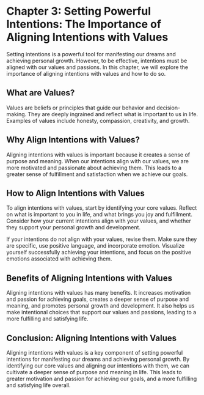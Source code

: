 Chapter 3: Setting Powerful Intentions: The Importance of Aligning Intentions with Values
=========================================================================================

Setting intentions is a powerful tool for manifesting our dreams and achieving personal growth. However, to be effective, intentions must be aligned with our values and passions. In this chapter, we will explore the importance of aligning intentions with values and how to do so.

What are Values?
----------------

Values are beliefs or principles that guide our behavior and decision-making. They are deeply ingrained and reflect what is important to us in life. Examples of values include honesty, compassion, creativity, and growth.

Why Align Intentions with Values?
---------------------------------

Aligning intentions with values is important because it creates a sense of purpose and meaning. When our intentions align with our values, we are more motivated and passionate about achieving them. This leads to a greater sense of fulfillment and satisfaction when we achieve our goals.

How to Align Intentions with Values
-----------------------------------

To align intentions with values, start by identifying your core values. Reflect on what is important to you in life, and what brings you joy and fulfillment. Consider how your current intentions align with your values, and whether they support your personal growth and development.

If your intentions do not align with your values, revise them. Make sure they are specific, use positive language, and incorporate emotion. Visualize yourself successfully achieving your intentions, and focus on the positive emotions associated with achieving them.

Benefits of Aligning Intentions with Values
-------------------------------------------

Aligning intentions with values has many benefits. It increases motivation and passion for achieving goals, creates a deeper sense of purpose and meaning, and promotes personal growth and development. It also helps us make intentional choices that support our values and passions, leading to a more fulfilling and satisfying life.

Conclusion: Aligning Intentions with Values
-------------------------------------------

Aligning intentions with values is a key component of setting powerful intentions for manifesting our dreams and achieving personal growth. By identifying our core values and aligning our intentions with them, we can cultivate a deeper sense of purpose and meaning in life. This leads to greater motivation and passion for achieving our goals, and a more fulfilling and satisfying life overall.
